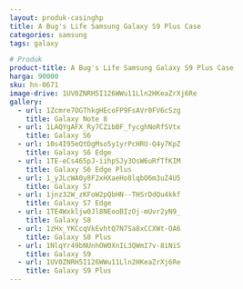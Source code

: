 ```yaml
---
layout: produk-casinghp
title: A Bug's Life Samsung Galaxy S9 Plus Case
categories: samsung
tags: galaxy

# Produk
product-title: A Bug's Life Samsung Galaxy S9 Plus Case
harga: 90000
sku: hn-0671
image-drive: 1UV0ZNRH5I126WWu11Lln2HKeaZrXj6Re
gallery:
  - url: 1Zcmre7OGThkgHEcoFP9FsAVr0FV6cSzg
    title: Galaxy Note 8
  - url: 1LAQYgAFX_Ry7CZibBF_fycghNoRfSVtx
    title: Galaxy S6
  - url: 10s4I95eQtDgMso5y1yrPcHRU-Q4y7KpZ
    title: Galaxy S6 Edge
  - url: 1TE-eCs465pJ-iihpSJy3OsW6uRfTfKIM
    title: Galaxy S6 Edge Plus
  - url: 1_yJLcWA0y8F2xHXaeHo8lqbO6m3uZ4U5
    title: Galaxy S7
  - url: 1jnz32W_zKFoW2pQbHN--THSrDdQu4kkf
    title: Galaxy S7 Edge
  - url: 1TE4Wxkljw0Jl8NEooBIzOj-mUvr2yN9_
    title: Galaxy S8
  - url: 1zHx_YKCcqVkEvhtQ7N7Sa8xCCXWt-OA6
    title: Galaxy S8 Plus
  - url: 1NlqYr49bNUnhOW0XnIL3QWmI7v-8iNiS
    title: Galaxy S9
  - url: 1UV0ZNRH5I126WWu11Lln2HKeaZrXj6Re
    title: Galaxy S9 Plus
---
```


